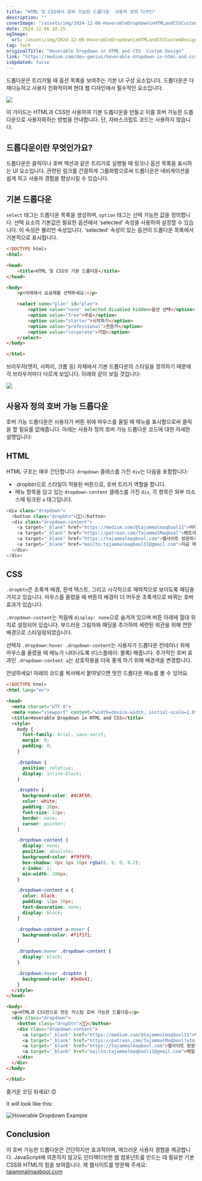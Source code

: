 ```yaml
---
title: "HTML 및 CSS에서 호버 가능한 드롭다운  사용자 정의 디자인"
description: ""
coverImage: "/assets/img/2024-12-06-HoverableDropdowninHTMLandCSSCustomDesign_0.png"
date: 2024-12-06 18:25
ogImage: 
  url: /assets/img/2024-12-06-HoverableDropdowninHTMLandCSSCustomDesign_0.png
tag: Tech
originalTitle: "Hoverable Dropdown in HTML and CSS  Custom Design"
link: "https://medium.com/dev-genius/hoverable-dropdown-in-html-and-css-custom-design-619766d92854"
isUpdated: false
---
```



드롭다운은 트리거될 때 옵션 목록을 보여주는 기본 UI 구성 요소입니다. 드롭다운은 다재다능하고 사용자 친화적이며 현대 웹 디자인에서 필수적인 요소입니다.

<img src="/assets/img/2024-12-06-HoverableDropdowninHTMLandCSSCustomDesign_0.png" />

이 가이드는 HTML과 CSS만 사용하여 기본 드롭다운을 만들고 이를 호버 가능한 드롭다운으로 사용자화하는 방법을 안내합니다. 단, 자바스크립트 코드는 사용하지 않습니다.

## 드롭다운이란 무엇인가요?

<!-- seedividend - 사각형 -->
<ins class="adsbygoogle"
     style="display:block"
     data-ad-client="ca-pub-4877378276818686"
     data-ad-slot="1898504329"
     data-ad-format="auto"
     data-full-width-responsive="true"></ins>
<script>
     (adsbygoogle = window.adsbygoogle || []).push({});
</script>

드롭다운은 클릭이나 호버 액션과 같은 트리거로 실행될 때 링크나 옵션 목록을 표시하는 UI 요소입니다. 관련된 링크를 간결하게 그룹화함으로써 드롭다운은 네비게이션을 쉽게 하고 사용자 경험을 향상시킬 수 있습니다.

## 기본 드롭다운

`select` 태그는 드롭다운 목록을 생성하며, `option` 태그는 선택 가능한 값을 정의합니다. 선택 요소의 기본값은 필요한 옵션에서 'selected' 속성을 사용하여 설정할 수 있습니다. 이 속성은 불리언 속성입니다. 'selected' 속성이 있는 옵션이 드롭다운 목록에서 기본적으로 표시됩니다.

```html
<!DOCTYPE html>
<html>

<head>
    <title>HTML 및 CSS의 기본 드롭다운</title>
</head>

<body>
    <p>아래에서 요금제를 선택하세요:</p>

    <select name="plan" id="plan">
        <option value="none" selected disabled hidden>옵션 선택</option>
        <option value="free">무료</option>
        <option value="starter">시작하기</option>
        <option value="professional">전문가</option>
        <option value="corporate">기업</option>
    </select>
</body>

</html>
```

<!-- seedividend - 사각형 -->
<ins class="adsbygoogle"
     style="display:block"
     data-ad-client="ca-pub-4877378276818686"
     data-ad-slot="1898504329"
     data-ad-format="auto"
     data-full-width-responsive="true"></ins>
<script>
     (adsbygoogle = window.adsbygoogle || []).push({});
</script>

브라우저(엣지, 사파리, 크롬 등) 자체에서 기본 드롭다운의 스타일을 정의하기 때문에 각 브라우저마다 다르게 보입니다. 아래와 같이 보일 것입니다:

<img src="/assets/img/2024-12-06-HoverableDropdowninHTMLandCSSCustomDesign_1.png" />

## 사용자 정의 호버 가능 드롭다운

호버 가능 드롭다운은 사용자가 버튼 위에 마우스를 올릴 때 메뉴를 표시함으로써 클릭을 할 필요를 없애줍니다. 아래는 사용자 정의 호버 가능 드롭다운 코드에 대한 자세한 설명입니다:

<!-- seedividend - 사각형 -->
<ins class="adsbygoogle"
     style="display:block"
     data-ad-client="ca-pub-4877378276818686"
     data-ad-slot="1898504329"
     data-ad-format="auto"
     data-full-width-responsive="true"></ins>
<script>
     (adsbygoogle = window.adsbygoogle || []).push({});
</script>

## HTML

HTML 구조는 매우 간단합니다. `dropdown` 클래스를 가진 `div`는 다음을 포함합니다:

- .dropbtn으로 스타일이 적용된 버튼으로, 호버 트리거 역할을 합니다.
- 메뉴 항목을 담고 있는 `dropdown-content` 클래스를 가진 `div`, 각 항목은 외부 리소스에 링크된 `a` 태그입니다.

```js
<div class="dropdown">
  <button class="dropbtn">🧑‍🦱</button>
  <div class="dropdown-content">
    <a target="_blank" href="https://medium.com/@tajammalmaqbool11">미디엄에서 팔로우하기</a>
    <a target="_blank" href="https://patreon.com/TajammalMaqbool">패트리온에서 팔로우하기</a>
    <a target="_blank" href="https://tajammalmaqbool.com">웹사이트 방문하기</a>
    <a target="_blank" href="mailto:tajammalmaqbool11@gmail.com">지금 메일하기</a>
  </div>
</div>
```

<!-- seedividend - 사각형 -->
<ins class="adsbygoogle"
     style="display:block"
     data-ad-client="ca-pub-4877378276818686"
     data-ad-slot="1898504329"
     data-ad-format="auto"
     data-full-width-responsive="true"></ins>
<script>
     (adsbygoogle = window.adsbygoogle || []).push({});
</script>

## CSS

`.dropbtn`은 초록색 배경, 흰색 텍스트, 그리고 시각적으로 매력적으로 보이도록 패딩을 가지고 있습니다. 마우스를 올렸을 때 버튼의 배경이 더 어두운 초록색으로 바뀌는 호버 효과가 있습니다.

`.dropdown-content`는 처음에 `display: none`으로 숨겨져 있으며 버튼 아래에 절대 위치로 설정되어 있습니다. 부드러운 그림자와 패딩을 추가하여 세련된 외관을 위해 연한 배경으로 스타일링되었습니다.

선택자 `.dropdown:hover .dropdown-content`는 사용자가 드롭다운 컨테이너 위에 마우스를 올렸을 때 메뉴가 나타나도록 (디스플레이: 블록) 해줍니다. 추가적인 호버 효과인 `.dropdown-content a`는 상호작용을 더욱 좋게 하기 위해 배경색을 변경합니다.

<!-- seedividend - 사각형 -->
<ins class="adsbygoogle"
     style="display:block"
     data-ad-client="ca-pub-4877378276818686"
     data-ad-slot="1898504329"
     data-ad-format="auto"
     data-full-width-responsive="true"></ins>
<script>
     (adsbygoogle = window.adsbygoogle || []).push({});
</script>

안녕하세요! 아래의 코드를 복사해서 붙여넣으면 멋진 드롭다운 메뉴를 볼 수 있어요.

```html
<!DOCTYPE html>
<html lang="en">

<head>
  <meta charset="UTF-8">
  <meta name="viewport" content="width=device-width, initial-scale=1.0">
  <title>Hoverable Dropdown in HTML and CSS</title>
  <style>
    body {
      font-family: Arial, sans-serif;
      margin: 0;
      padding: 0;
    }

    .dropdown {
      position: relative;
      display: inline-block;
    }

    .dropbtn {
      background-color: #4CAF50;
      color: white;
      padding: 10px;
      font-size: 32px;
      border: none;
      cursor: pointer;
    }

    .dropdown-content {
      display: none;
      position: absolute;
      background-color: #f9f9f9;
      box-shadow: 0px 8px 16px rgba(0, 0, 0, 0.2);
      z-index: 1;
      min-width: 200px;
    }

    .dropdown-content a {
      color: black;
      padding: 12px 16px;
      text-decoration: none;
      display: block;
    }

    .dropdown-content a:hover {
      background-color: #f1f1f1;
    }

    .dropdown:hover .dropdown-content {
      display: block;
    }

    .dropdown:hover .dropbtn {
      background-color: #3e8e41;
    }
  </style>
</head>

<body>
  <p>HTML과 CSS만으로 만든 커스텀 호버 가능한 드롭다운</p>
  <div class="dropdown">
    <button class="dropbtn">🧑‍🦱</button>
    <div class="dropdown-content">
      <a target="_blank" href="https://medium.com/@tajammalmaqbool11">미디엄에서 팔로우하기</a>
      <a target="_blank" href="https://patreon.com/TajammalMaqbool?utm_medium=unknown&utm_source=join_link&utm_campaign=creatorshare_creator&utm_content=copyLink">페이 트리온에서 팔로우하기</a>
      <a target="_blank" href="https://tajammalmaqbool.com">웹사이트 방문하기</a>
      <a target="_blank" href="mailto:tajammalmaqbool11@gmail.com">메일 보내기</a>
    </div>
  </div>
</body>

</html>
```

즐거운 코딩 되세요! 😊

<!-- seedividend - 사각형 -->
<ins class="adsbygoogle"
     style="display:block"
     data-ad-client="ca-pub-4877378276818686"
     data-ad-slot="1898504329"
     data-ad-format="auto"
     data-full-width-responsive="true"></ins>
<script>
     (adsbygoogle = window.adsbygoogle || []).push({});
</script>

It will look like this:

![Hoverable Dropdown Example](https://example.com/assets/img/2024-12-06-HoverableDropdowninHTMLandCSSCustomDesign_2.png)

## Conclusion

이 호버 가능한 드롭다운은 간단하지만 효과적이며, 매끄러운 사용자 경험을 제공합니다. JavaScript에 의존하지 않고도 인터랙티브한 웹 컴포넌트를 만드는 데 필요한 기본 CSS와 HTML의 힘을 보여줍니다. 제 웹사이트를 방문해 주세요: [tajammalmaqbool.com](https://tajammalmaqbool.com)